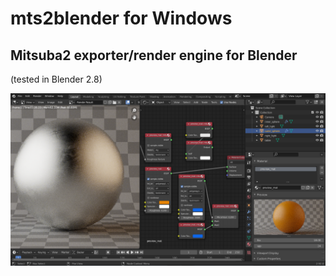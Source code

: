 # mts2blender for Windows
## Mitsuba2 exporter/render engine for Blender
(tested in Blender 2.8)

![Header Render](images/mts2_mat_preview.png)
